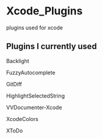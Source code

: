 # Xcode_Plugins
  plugins used for xcode

## Plugins I currently used
Backlight
  
FuzzyAutocomplete
  
GitDiff
  
HighlightSelectedString
  
VVDocumenter-Xcode
  
XcodeColors
  
XToDo
